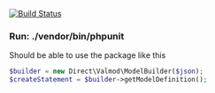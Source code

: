 [![Build Status](https://travis-ci.org/dbrmr/valmod.svg)](https://travis-ci.org/dbrmr/valmod)

### Run: ./vendor/bin/phpunit


Should be able to use the package like this
```php
$builder = new Direct\Valmod\ModelBuilder($json);
$createStatement = $builder->getModelDefinition();
```
